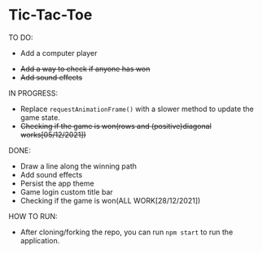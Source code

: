 # Tic-Tac-Toe

TO DO:
- Add a computer player
<!-- - Add players() -->
- ~~Add a way to check if anyone has won~~
- ~~Add sound effects~~


IN PROGRESS:
- Replace `requestAnimationFrame()` with a slower method to update the game state. 
- ~~Checking if the game is won(rows and (positive)diagonal works[05/12/2021])~~

DONE:
- Draw a line along the winning path
- Add sound effects 
- Persist the app theme
- Game login custom title bar
- Checking if the game is won(ALL WORK[28/12/2021]) 

HOW TO RUN:
 - After cloning/forking the repo, you can run `npm start` to run the application.
